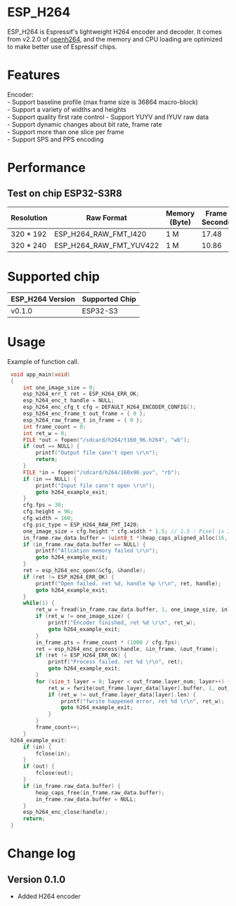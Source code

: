 # ESP_H264

ESP_H264 is Espressif's lightweight H264 encoder and decoder. It comes from v2.2.0 of [openh264](https://github.com/cisco/openh264), and the memory and CPU loading are optimized to make better use of Espressif chips.

# Features

Encoder:   
    - Support baseline profile (max frame size is 36864 macro-block)      
    - Support a variety of widths and heights     
    - Support quality first rate control
    - Support YUYV and IYUV raw data   
    - Support dynamic changes about bit rate, frame rate   
    - Support more than one slice per frame   
    - Support SPS and PPS encoding  

# Performance

## Test on chip ESP32-S3R8

| Resolution |     Raw Format          | Memory (Byte) | Frame Per Second(fps) |
| --         | --                      |--             | --                    |
| 320 * 192  | ESP_H264_RAW_FMT_I420   |1 M            | 17.48                 |
| 320 * 240  | ESP_H264_RAW_FMT_YUV422 |1 M            | 10.86                 |

# Supported chip

| ESP_H264 Version     | Supported Chip |
| --                   | --             |
| v0.1.0               | ESP32-S3       |


# Usage

Example of function call.
```c
 void app_main(void)
 {
     int one_image_size = 0;
     esp_h264_err_t ret = ESP_H264_ERR_OK;
     esp_h264_enc_t handle = NULL;
     esp_h264_enc_cfg_t cfg = DEFAULT_H264_ENCODER_CONFIG();
     esp_h264_enc_frame_t out_frame = { 0 };
     esp_h264_raw_frame_t in_frame = { 0 };
     int frame_count = 0;
     int ret_w = 0;
     FILE *out = fopen("/sdcard/h264/t160_96.h264", "wb");
     if (out == NULL) {
         printf("Output file cann't open \r\n");
         return;
     }
     FILE *in = fopen("/sdcard/h264/160x96.yuv", "rb");
     if (in == NULL) {
         printf("Input file cann't open \r\n");
         goto h264_example_exit;
     }
     cfg.fps = 30;
     cfg.height = 96;
     cfg.width = 160;
     cfg.pic_type = ESP_H264_RAW_FMT_I420;
     one_image_size = cfg.height * cfg.width * 1.5; // 1.5 : Pixel is 1.5 on ESP_H264_RAW_FMT_I420.
     in_frame.raw_data.buffer = (uint8_t *)heap_caps_aligned_alloc(16, one_image_size, MALLOC_CAP_8BIT | MALLOC_CAP_SPIRAM);
     if (in_frame.raw_data.buffer == NULL) {
         printf("Allcation memory failed \r\n");
         goto h264_example_exit;
     }
     ret = esp_h264_enc_open(&cfg, &handle);
     if (ret != ESP_H264_ERR_OK) {
         printf("Open failed. ret %d, handle %p \r\n", ret, handle);
         goto h264_example_exit;
     }
     while(1) {
         ret_w = fread(in_frame.raw_data.buffer, 1, one_image_size, in);
         if (ret_w != one_image_size) {
             printf("Encoder finished, ret %d \r\n", ret_w);
             goto h264_example_exit;
         }
         in_frame.pts = frame_count * (1000 / cfg.fps);
         ret = esp_h264_enc_process(handle, &in_frame, &out_frame);
         if (ret != ESP_H264_ERR_OK) {
             printf("Process failed. ret %d \r\n", ret);
             goto h264_example_exit;
         }
         for (size_t layer = 0; layer < out_frame.layer_num; layer++) {
             ret_w = fwrite(out_frame.layer_data[layer].buffer, 1, out_frame.layer_data[layer].len, out);
             if (ret_w != out_frame.layer_data[layer].len) {
                 printf("fwrite happened error, ret %d \r\n", ret_w);
                 goto h264_example_exit;
             }
         }
         frame_count++;
     }
 h264_example_exit:
     if (in) {
         fclose(in);
     }
     if (out) {
         fclose(out);
     }
     if (in_frame.raw_data.buffer) {
         heap_caps_free(in_frame.raw_data.buffer);
         in_frame.raw_data.buffer = NULL;
     }
     esp_h264_enc_close(handle);
     return;
 }
```
# Change log

## Version 0.1.0
- Added H264 encoder

